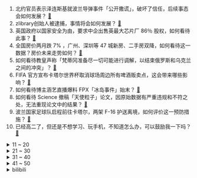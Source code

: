 1. 北约官员表示泽连斯基就波兰导弹事件「公开撒谎」，破坏了信任，后续事态会如何发展？ [:link:](https://www.zhihu.com/question/567424226)
2. zlibrary创始人被逮捕，事情将会如何发展？ [:link:](https://www.zhihu.com/question/567324626)
3. 英国政府以国家安全为由，要求中企出售英最大芯片厂 86％ 股权，如何看待此事？ [:link:](https://www.zhihu.com/question/567456800)
4. 全国房价两月跌 7% ，广州、深圳等 47 城新房、二手房双降，如何看待这一数据？房价未来走势如何？ [:link:](https://www.zhihu.com/question/567236883)
5. 如何看待教皇声称「梵蒂冈准备尽一切可能进行调解，以结束俄罗斯和乌克兰之间的冲突」？ [:link:](https://www.zhihu.com/question/567449787)
6. FIFA 官方宣布卡塔尔世界杯取消球场周边所有啤酒贩卖点，这会带来哪些影响？ [:link:](https://www.zhihu.com/question/567452554)
7. 如何看待博主涵艺直播爆料 FPX「冰岛事件」始末？ [:link:](https://www.zhihu.com/question/567457417)
8. 如何看待 Science 撤稿「天使粒子」论文，因原始数据有严重违规和不符之处，无法重现论文中的结果？ [:link:](https://www.zhihu.com/question/567351534)
9. 波兰国家足球队启程前往卡塔尔，两架 F-16 护送离境，如何评价这一预防措施？ [:link:](https://www.zhihu.com/question/567422401)
10. 已经高二了，但还是不想学习、玩手机，不知道怎么办，可以鼓励我一下吗？ [:link:](https://www.zhihu.com/question/567493969)
<details>
<summary>11 ~ 20</summary>

11. 如何看待马斯克裁员风暴后，硅谷人开始每天工作 12 小时并给老板写「奋斗保证书」 ？ [:link:](https://www.zhihu.com/question/567423265)
12. 如何看待足协杯北京国安5-7不敌县级球队泾川文汇? [:link:](https://www.zhihu.com/question/567383961)
13. 外媒报道称有匿名知情人士称「暴雪想要中国百万玩家数据」，如何看待这一细节？ [:link:](https://www.zhihu.com/question/567437649)
14. 一个猴子往围棋棋盘上随机的扔棋子，如果下的局数无限，那么存不存在可能性能赢职业九段？ [:link:](https://www.zhihu.com/question/567391540)
15. 如果穆里尼奥当年接受中国足协邀请执教国家队，会给国足带来哪些变化？ [:link:](https://www.zhihu.com/question/567458238)
16. 女生哪些不良习惯会加速皮肤衰老？ [:link:](https://www.zhihu.com/question/566101305)
17. 「安息吧推特」在推特平台引发热议，如何看待话题以及马斯克接管推特后的争议？ [:link:](https://www.zhihu.com/question/567450439)
18. 如何评价Netflix悬疑惊悚剧《1899》？ [:link:](https://www.zhihu.com/question/567270116)
19. 有哪些看似音译实际是汉语的地名？ [:link:](https://www.zhihu.com/question/298425681)
20. 消费者质疑淘宝 88 VIP 会员杀熟，该情况是否属实？如果属实消费者如何维权？ [:link:](https://www.zhihu.com/question/567446020)
</details>
<details>
<summary>21 ~ 30</summary>

21. 在职场遇到同事向你借钱应该怎么合理拒绝？ [:link:](https://www.zhihu.com/question/556224223)
22. 文旅部提出「无疫情地区，原则上不对演唱会等大型营业性演出活动观众人数做限制」，将带来哪些影响？ [:link:](https://www.zhihu.com/question/567428554)
23. 曹操惨败也不少，但和其他诸侯相比，为何他的造血能力这么强？就像打不死的小强？ [:link:](https://www.zhihu.com/question/526554855)
24. 谷神星一号遥四运载火箭发射成功，这对我国航天具有哪些意义？ [:link:](https://www.zhihu.com/question/567022490)
25. 剧场版动画《名侦探柯南：万圣节的新娘》国内已上映，你有何评价？ [:link:](https://www.zhihu.com/question/567021852)
26. 果郡王又不傻，明知道已经被怀疑，为什么每封家书都写「熹贵妃安」？ [:link:](https://www.zhihu.com/question/564279562)
27. 一个家庭越来越好的征兆是什么？ [:link:](https://www.zhihu.com/question/555044022)
28. 为什么快银会被机枪打死？ [:link:](https://www.zhihu.com/question/309680769)
29. 为什么同事之间离职之后就基本不再联系？ [:link:](https://www.zhihu.com/question/560850690)
30. 11 月 18 日北京新增本土「79+436」，卫健委倡导非必要不离开本区域，当地疫情情况如何？ [:link:](https://www.zhihu.com/question/567573430)
</details>
<details>
<summary>31 ~ 40</summary>

31. 打工是件没利润的事情，为什么还有那么多人选择打工？ [:link:](https://www.zhihu.com/question/561652637)
32. 银保监会称「个人养老金理财产品不得承诺保本」，还有哪些信息值得关注？ [:link:](https://www.zhihu.com/question/567450168)
33. 2022年，最让你「失望」的汽车品牌或者车型是？ [:link:](https://www.zhihu.com/question/563746375)
34. 我国是从什么时候开始吃辣椒的，那没有辣椒以前的川菜、湘菜、赣菜是什么口味的？ [:link:](https://www.zhihu.com/question/566582587)
35. 新冠病毒鹿传人证据出现，白尾鹿体内检测出病毒新变种，这给我国疫情防控工作带来了哪些影响？ [:link:](https://www.zhihu.com/question/566986967)
36. 常见的间谍/特工的电影中，有哪些常识性的错误？ [:link:](https://www.zhihu.com/question/21329585)
37. 媒体爆料曼联正在考虑终止和 C 罗的合同，C罗和曼联的关系会走向何方？ [:link:](https://www.zhihu.com/question/567458138)
38. 11 月 18 日是法国作家普鲁斯特逝世纪念日，如何评价普鲁斯特？还有哪些法国作家值得推荐？ [:link:](https://www.zhihu.com/question/566825430)
39. 当一个人看透人性会怎样？ [:link:](https://www.zhihu.com/question/339745415)
40. 聪明和天才有什么分别？ [:link:](https://www.zhihu.com/question/544801983)
</details>
<details>
<summary>41 ~ 50</summary>

41. 如何评价《死神》初代护廷十三队? [:link:](https://www.zhihu.com/question/567067187)
42. 如果你是皇后，面对胧月公主所说的「皇额娘推了熹娘娘」，你要如何自证清白？ [:link:](https://www.zhihu.com/question/566861486)
43. 乌前总统称「签署明斯克协议是为北约重建乌军争取时间」，透露了哪些信息？ [:link:](https://www.zhihu.com/question/567441299)
44. 《红楼梦》中，香菱为什么盼着夏金桂进门？ [:link:](https://www.zhihu.com/question/557232276)
45. 怎样迅速提升自己的文笔？ [:link:](https://www.zhihu.com/question/307091359)
46. 钱对生活有什么影响？ [:link:](https://www.zhihu.com/question/565762821)
47. 在现场看卡塔尔世界杯是种怎样的感受？ [:link:](https://www.zhihu.com/question/567238697)
48. 11 月 17 日重庆市新增本土感染病例「193+4473」例 ，目前当地疫情情况如何？ [:link:](https://www.zhihu.com/question/567380237)
49. 22-23 赛季 NBA 篮网 109:107 开拓者，罗伊斯-奥尼尔补篮准绝杀，如何评价这场比赛？ [:link:](https://www.zhihu.com/question/567393489)
50. 有哪些事情你坚持了三年以上？ [:link:](https://www.zhihu.com/question/25006130)
</details><details>
<summary>bilibili</summary>

1. 每天一个告白小技巧 [:link:](//www.bilibili.com/video/BV1Pd4y187tE)
2. 哪个国家专克带英？【奇葩小国42】 [:link:](//www.bilibili.com/video/BV1r24y1y7r6)
3. 当我让53岁的爸爸COS七海建人 [:link:](//www.bilibili.com/video/BV1wM411C7Ce)
4. 【原神动画】此刻，重现魔神战争的一角 [:link:](//www.bilibili.com/video/BV1dY411d7UQ)
5. 【伯爵狗】小舞段，有变装，不影响动作衔接 [:link:](//www.bilibili.com/video/BV1AW4y1x7Hd)
6. 【年度泪失禁短片】不管你去到哪里，妈妈明天一定到 [:link:](//www.bilibili.com/video/BV1Z841187fN)
7. 与其精神内耗自己，不如发疯外耗别人 [:link:](//www.bilibili.com/video/BV1H14y1W7hr)
8. ⚡考 研 秘 籍⚡ [:link:](//www.bilibili.com/video/BV1h24y127fa)
9. 大家帮想想办法，以后再遇到这个大妈我们怎么解释？ [:link:](//www.bilibili.com/video/BV1aG4y1x7o6)
10. 当一颗番茄来到太空…… [:link:](//www.bilibili.com/video/BV1et4y1N7ii)
<details>
<summary>11 ~ 20</summary>

11. ✨踏入白色殿堂，你选择谁？✨ [:link:](//www.bilibili.com/video/BV1oG411F7B9)
12. 米津玄师被创飞是什么梗【梗指南】 [:link:](//www.bilibili.com/video/BV1VK411Z7nw)
13. 逆徒！！！ [:link:](//www.bilibili.com/video/BV1J84y1y7U5)
14. 职场人的内心独白番外篇之——到底什么意思啊？总监大人！ [:link:](//www.bilibili.com/video/BV1k84y1y7Ek)
15. 假如室友关系是父子..... 其实不用假如... [:link:](//www.bilibili.com/video/BV1ag411q7tm)
16. 旺！旺！！ [:link:](//www.bilibili.com/video/BV1xP411c7nt)
17. 《不做》 [:link:](//www.bilibili.com/video/BV1RY411d7Sp)
18. 我用400天，做了一款让所有人免费商用的开源字体 [:link:](//www.bilibili.com/video/BV1sP411g7PZ)
19. 《 假如女朋友是有钱人 》 [:link:](//www.bilibili.com/video/BV1oR4y1Z7Pk)
20. 离谱！假装陪女友熬夜熬出重病…女友看到偷换的假体检报告人傻了？ [:link:](//www.bilibili.com/video/BV19v4y1m7Ro)
</details>
<details>
<summary>21 ~ 30</summary>

21. 我，30岁，靠吃妹妹软饭在B站爆火！！ [:link:](//www.bilibili.com/video/BV1X84y1y74B)
22. “究竟是什么样的人，才会喜欢这种氛围”（4） [:link:](//www.bilibili.com/video/BV1S84y1y7ez)
23. “你们鬼畜区没有一个正常人吗？” [:link:](//www.bilibili.com/video/BV1NW4y1x7CZ)
24. 漫威禁地「癌变宇宙」有多恐怖？吞星头颅被做成引擎，毒虫猛兽横扫千军 [:link:](//www.bilibili.com/video/BV1jM411C768)
25. 早知如此，我晚上是不会出门的 [:link:](//www.bilibili.com/video/BV1bD4y1478o)
26. 这种天气还真没见过！ [:link:](//www.bilibili.com/video/BV1kv4y1m72w)
27. 本来挺喜欢扭脖子的…… [:link:](//www.bilibili.com/video/BV1p14y1W75g)
28. 可是她是公主诶 [:link:](//www.bilibili.com/video/BV1Ce4y1W7ZR)
29. 钻石汤姆 [:link:](//www.bilibili.com/video/BV1f84y1v7Yd)
30. 世界最大的鹅？光一个头就要980块！吃起来却像…… [:link:](//www.bilibili.com/video/BV1k8411j7QY)
</details>
<details>
<summary>31 ~ 40</summary>

31. “仅此130秒，原神中那些无法被超越的台词！” [:link:](//www.bilibili.com/video/BV1aM411k71x)
32. 开幕雷击！《猫和老鼠》的片头竟然这么有趣！有秘密彩蛋？ [:link:](//www.bilibili.com/video/BV1MK411Z7Vg)
33. 无 她，只 因 手 熟 尔！ [:link:](//www.bilibili.com/video/BV1XG411F7Sq)
34. 我去，这种卡在游戏王里好像叫枪王【水无月菌】 [:link:](//www.bilibili.com/video/BV1q14y1W7uw)
35. 这电视台指定是有内鬼！【阅片无数Ⅱ 67】 [:link:](//www.bilibili.com/video/BV1N84y117ii)
36. 使 劲 叫 唤 ：占戈 区 [:link:](//www.bilibili.com/video/BV1KP4y1174k)
37. 《关于我在重庆的一天》居家幻想版，大家居家都在吃什么呀～ [:link:](//www.bilibili.com/video/BV1bW4y1s7Ej)
38. 《    无    缝    衔    接    》 [:link:](//www.bilibili.com/video/BV15G4y1o7XB)
39. 【Saya Scarlet】算是符合中国粉丝要求的可爱帕瓦吗 [:link:](//www.bilibili.com/video/BV12e4y1s7pD)
40. 是鸠占鹊巢，但是夜食记版。 [:link:](//www.bilibili.com/video/BV1z8411j7yi)
</details>
<details>
<summary>41 ~ 50</summary>

41. 看这种视频只会浪费你两分钟 [:link:](//www.bilibili.com/video/BV1pY411f7va)
42. 「这不过是一位旅行者濒死前的一场梦罢了」【原神】 [:link:](//www.bilibili.com/video/BV1324y1m7tJ)
43. 修勾便利店，但是日语版 [:link:](//www.bilibili.com/video/BV1LG4y1o7Bk)
44. 他又何尝不是一个愿意守护童心的人呢 [:link:](//www.bilibili.com/video/BV14d4y1b78N)
45. 【原神】⚡妲 乐 器⚡ [:link:](//www.bilibili.com/video/BV16g411s7dM)
46. “有些反派，一张口就是满分作文”｜无法超越的反派台词 [:link:](//www.bilibili.com/video/BV1X84y1y73g)
47. 西 伯 利 亚 眼 影 [:link:](//www.bilibili.com/video/BV1pG411c7S6)
48. LiSA入驻B站问候视频 [:link:](//www.bilibili.com/video/BV1z24y1y78H)
49. 《当代年轻人的选择》 [:link:](//www.bilibili.com/video/BV1vG4y1o76F)
50. 深度|| 武圣归天，魏武谢幕，汉末诸神黄昏！！！【关公三部曲（终）】 [:link:](//www.bilibili.com/video/BV1WW4y1x79j)
</details>
<details>
<summary>51 ~ 60</summary>

51. 十个邀约任务隐藏成就，早看早做完 [:link:](//www.bilibili.com/video/BV1F14y1H7fx)
52. 【时代少年团】《浅炸一下吧！》04：时代lòu一手 [:link:](//www.bilibili.com/video/BV17P411g7x6)
53. 为什么这个通缉令是红色的 [:link:](//www.bilibili.com/video/BV1JW4y1W7pJ)
54. 广州动物园：从马戏团救助动物，向动物表演宣战！ [:link:](//www.bilibili.com/video/BV1oM411k7bb)
55. 袁隆平作词，三代合唱团同台演唱《种子》，禾下乘凉梦终能实现 [:link:](//www.bilibili.com/video/BV1Jv4y1m7zh)
56. （路见不平三部曲）二   "又在我面前欺负小孩是吧？" [:link:](//www.bilibili.com/video/BV15e4y1s7UY)
57. 姐是成熟的女人了，要来点风情万种#旗袍 #过了20岁总要带点风情万种 #姐姐风 [:link:](//www.bilibili.com/video/BV1cM411C7BP)
58. xswl，你吃东西咋这样？哈哈哈哈哈哈 [:link:](//www.bilibili.com/video/BV1pW4y1x7Y9)
59. 【明日方舟】一起来叙拉古跑酷吧！ [:link:](//www.bilibili.com/video/BV1FM411C7av)
60. 听话！给👴变！ [:link:](//www.bilibili.com/video/BV11d4y1b7AL)
</details>
<details>
<summary>61 ~ 70</summary>

61. 薛之谦《无数》MV 感谢观看 [:link:](//www.bilibili.com/video/BV1t14y1W7jE)
62. 二男一女在酒店吸毒致幻后各种迷惑行为拉满的结局 [:link:](//www.bilibili.com/video/BV1se4y1s7Du)
63. 动一动餐饮界的奶酪，详解什么是淋巴肉 [:link:](//www.bilibili.com/video/BV1RP4y1y7vs)
64. 她私下里就……很可爱啊 [:link:](//www.bilibili.com/video/BV19G4y1o7vH)
65. 网络热门艺术（二）对不起手滑了 [:link:](//www.bilibili.com/video/BV1hv4y1m7pC)
66. 玛丽还是T0吗 [:link:](//www.bilibili.com/video/BV1EP411g7bK)
67. 【暗区突围】山谷风云：多斯·安东尼的回归 [:link:](//www.bilibili.com/video/BV1Xv4y1m7Kg)
68. 没有神仙皇帝，这个世界是由精英创造的，而不是贪婪的“寄生虫”！ [:link:](//www.bilibili.com/video/BV1SM411k75q)
69. 《岳父的计谋》 [:link:](//www.bilibili.com/video/BV1G14y1H77K)
70. 穿越到300年前！1比1还原初中课文《口技》！ [:link:](//www.bilibili.com/video/BV1U24y127Su)
</details>
<details>
<summary>71 ~ 80</summary>

71. 被自己蟀孕 [:link:](//www.bilibili.com/video/BV1Q8411j78H)
72. 这抗日神剧太离谱了，连枪管都是弯的，你俩搁战壕里钓鱼呢？ [:link:](//www.bilibili.com/video/BV1yG4y1x7Md)
73. 他在采一种很新的访。 [:link:](//www.bilibili.com/video/BV1R84y1y7Ez)
74. 【4K60FPS】夏奇拉《Waka Waka》世界杯神曲！群星云集的年代！ [:link:](//www.bilibili.com/video/BV1ag411q7tp)
75. 简单材料，简略步骤，轻松实现炸鸡自由？ [:link:](//www.bilibili.com/video/BV1M24y1m7wN)
76. 小草鱼🐟 [:link:](//www.bilibili.com/video/BV1RD4y1W7v4)
77. 械问正传 [:link:](//www.bilibili.com/video/BV1wd4y1c74k)
78. 下课千万别睡觉！！ [:link:](//www.bilibili.com/video/BV1NP4y1m7g4)
79. 韩国最好的怪兽科幻电影，奉俊昊最被低估的作品，深度解读《汉江怪物》 [:link:](//www.bilibili.com/video/BV1hK411Z7DC)
80. #不给中国添乱，老老实实在家做了三菜一饭 [:link:](//www.bilibili.com/video/BV1y24y127tH)
</details>
<details>
<summary>81 ~ 90</summary>

81. 零 氪 之 友 （第十九期） [:link:](//www.bilibili.com/video/BV1814y1W7r1)
82. “爸爸你会救我吗？” [:link:](//www.bilibili.com/video/BV1RY411Z7q6)
83. 原神 3.2新深渊手法教程首发！神里永冻+点秋香乱杀 全四星武器 平民玩家保姆教程！！！ [:link:](//www.bilibili.com/video/BV1kM411k7pd)
84. 我愿称之为“巧夺天工”！刚出土的翡翠白菜，真不舍得吃~丨面果白菜 [:link:](//www.bilibili.com/video/BV1Uv4y1m7ve)
85. 只因拯救了银河系，才在哔哩哔哩遇见你|皇马登陆B站 [:link:](//www.bilibili.com/video/BV1224y1271p)
86. 深夜街边炸酱面，凌晨两点座无虚席！美女连吃三碗还不过瘾！ [:link:](//www.bilibili.com/video/BV1DG411F7RM)
87. 不同玩家对网易暴雪离婚的反应 [:link:](//www.bilibili.com/video/BV1gM411C7HH)
88. “450元转让二手舔狗，可小刀” [:link:](//www.bilibili.com/video/BV1Bv4y1m7wv)
89. 我离开中国了... [:link:](//www.bilibili.com/video/BV1vG4y1x7wS)
90. 征服者·叶问 [:link:](//www.bilibili.com/video/BV1ye4y1s7Kn)
</details>
<details>
<summary>91 ~ 100</summary>

91. 童年引爆全国的动画！《小鲤鱼》的最终结局和剧情究竟是什么？【拾荒记#29】 [:link:](//www.bilibili.com/video/BV19G411F7iz)
92. 《聪明的墨菲特》 [:link:](//www.bilibili.com/video/BV1cM411C7TH)
93. 【原神整活】 纳西妲：王   德   发！！？？ [:link:](//www.bilibili.com/video/BV1dP4y127ou)
94. 我的世界杯首秀来啦 [:link:](//www.bilibili.com/video/BV1xD4y147Xe)
95. 骑行格聂南线，摸黑翻海拔4700米高山，山里空无一人十点多才找到住的地方 [:link:](//www.bilibili.com/video/BV11t4y1N7f4)
96. 泰森！当我握住你的手，我知道，我握住了最值得尊敬的拳头，我们爱你！泰森 [:link:](//www.bilibili.com/video/BV1w24y1m7fq)
97. 【唐探宇宙】化学老师晚上化身黑暗中的清道夫，一口气看完《唐人街探案》网剧 [:link:](//www.bilibili.com/video/BV1x24y127Ce)
98. 绍兴.孔乙己  厨子探店¥391 [:link:](//www.bilibili.com/video/BV1PG411c7K5)
99. 猫: “看好啦，我只演示一遍” [:link:](//www.bilibili.com/video/BV1dY411d7E7)
100. 手机游戏正式进入光线追踪时代【逆水寒手游X高通骁龙】 [:link:](//www.bilibili.com/video/BV1i24y1y7ZM)
</details></details>